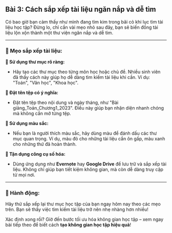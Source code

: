 ## Bài 3: Cách sắp xếp tài liệu ngăn nắp và dễ tìm

Có bao giờ bạn cảm thấy như mình đang tìm kim trong bãi cỏ khi lục tìm tài liệu học tập? Đừng lo, chỉ cần vài mẹo nhỏ sau đây, bạn sẽ biến đống tài liệu lộn xộn thành một thư viện ngăn nắp và dễ tìm.

---

### 📌 Mẹo sắp xếp tài liệu:

**🔹 Sử dụng thư mục rõ ràng:**
- Hãy tạo các thư mục theo từng môn học hoặc chủ đề. Nhiều sinh viên đã thấy cách này giúp họ dễ dàng tìm kiếm tài liệu khi cần. Ví dụ: "Toán", "Văn học", "Khoa học".

**🔹 Đặt tên tệp có ý nghĩa:**
- Đặt tên tệp theo nội dung và ngày tháng, như "Bài giảng_Toán_Chương1_2023". Điều này giúp bạn nhận diện nhanh chóng mà không cần mở từng tệp.

**🔹 Sử dụng màu sắc:**
- Nếu bạn là người thích màu sắc, hãy dùng màu để đánh dấu các thư mục quan trọng. Ví dụ, màu đỏ cho những tài liệu cần ôn gấp, màu xanh cho những thứ đã hoàn thành.

**🔹 Tận dụng công cụ số hóa:**
- Dùng ứng dụng như **Evernote** hay **Google Drive** để lưu trữ và sắp xếp tài liệu. Không chỉ giúp bạn tiết kiệm không gian, mà còn dễ dàng truy cập từ mọi nơi.

---

### 🚀 Hành động:

Hãy thử sắp xếp lại thư mục học tập của bạn ngay hôm nay theo các mẹo trên. Bạn sẽ thấy việc tìm kiếm tài liệu trở nên nhẹ nhàng hơn nhiều!

Xác định xong rồi? Giờ đến bước tối ưu hóa không gian học tập – xem ngay bài tiếp theo để biết cách **tạo không gian học tập hiệu quả**!